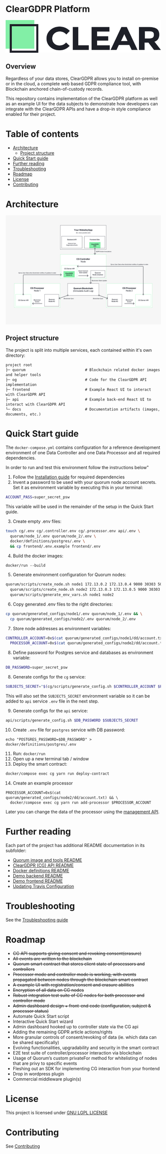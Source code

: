 # ClearGDPR Platform

![Logo](logo.png)


## Overview

Regardless of your data stores, ClearGDPR allows you to install on-premise or in the cloud, a complete web based GDPR compliance tool, with Blockchain anchored chain-of-custody records.

This repository contains implementation of the ClearGDPR platform as well as an example UI for the data subjects to demonstrate how developers can integrate with the ClearGDPR APIs and have a drop-in style compliance enabled for their project.

# Table of contents

<!-- START doctoc generated TOC please keep comment here to allow auto update -->
<!-- DON'T EDIT THIS SECTION, INSTEAD RE-RUN doctoc TO UPDATE -->
<!-- DON'T EDIT THIS SECTION, INSTEAD RE-RUN doctoc TO UPDATE -->

- [Architecture](#architecture)
  - [Project structure](#project-structure)
- [Quick Start guide](#quick-start-guide)
- [Further reading](#further-reading)
- [Troubleshooting](#troubleshooting)
- [Roadmap](#roadmap)
- [License](#license)
- [Contributing](#contributing)

<!-- END doctoc generated TOC please keep comment here to allow auto update -->

# Architecture

![ClearGDPR Architecture](/docs/diagram.png)

## Project structure

The project is split into multiple services, each contained within it's own directory:

```
project root
├─ quorum                           # Blockchain related docker images and helper tools
├─ og                               # Code for the ClearGDPR API implementation
├─ frontend                         # Example React UI to interact with ClearGDPR API
├─ api                              # Example back-end React UI to interact with ClearGDPR API
└─ docs                             # Documentation artifacts (images, documents, etc.)
```

# Quick Start guide

The `docker-compose.yml` contains configuration for a reference development environment of one Data Controller and one Data Processor and all required dependencies.

In order to run and test this environment follow the instructions below"

1. Follow the [Installation guide](INSTALL.md) for required dependencies
2. Invent a password to be used with your quorum node account secrets. Set it as environment variable by executing this in your terminal:

```bash
ACCOUNT_PASS=super_secret_psw
```

This variable will be used in the remainder of the setup in the Quick Start guide.

3. Create empty .env files:

```bash
touch cg/.env cg/.controller.env cg/.processor.env api/.env \
  quorum/node_1/.env quorum/node_2/.env \
  docker/definitions/postgres/.env \
  && cp frontend/.env.example frontend/.env
```

4. Build the docker images:

```
docker/run --build
```

5. Generate environment configuration for Quorum nodes:

```bash
quorum/scripts/create_node.sh node1 172.13.0.2 172.13.0.4 9000 30303 50400 8545 8546 $ACCOUNT_PASS && \
  quorum/scripts/create_node.sh node2 172.13.0.3 172.13.0.5 9000 30303 50400 8545 8546 $ACCOUNT_PASS && \
  quorum/scripts/generate_env_vars.sh node1 node2
```

6. Copy generated .env files to the right directories:

```bash
cp quorum/generated_configs/node1/.env quorum/node_1/.env && \
  cp quorum/generated_configs/node2/.env quorum/node_2/.env
```

7. Store node addresses as environment variables:

```bash
CONTROLLER_ACCOUNT=0x$(cat quorum/generated_configs/node1/dd/account.txt) && \
  PROCESSOR_ACCOUNT=0x$(cat quorum/generated_configs/node2/dd/account.txt)
```


8. Define password for Postgres service and databases as environment variable:

```bash
DB_PASSWORD=super_secret_psw
```

8. Generate configs for the `cg` service:

```bash
SUBJECTS_SECRET="$(cg/scripts/generate_config.sh $CONTROLLER_ACCOUNT $PROCESSOR_ACCOUNT $ACCOUNT_PASS $DB_PASSWORD quorum/generated_configs/node1)"
```

This will also set the `SUBJECTS_SECRET` environment variable so it can be added to `api` service `.env` file in the next step.

9. Generate configs for the `api` service:

```bash
api/scripts/generate_config.sh $DB_PASSWORD $SUBJECTS_SECRET
```

10. Create `.env` file for `postgres` service with DB password:

```
echo "POSTGRES_PASSWORD=$DB_PASSWORD" > docker/definitions/postgres/.env
```

11. Run: `docker/run`
12. Open up a new terminal tab / window
13. Deploy the smart contract:

```bash
docker/compose exec cg yarn run deploy-contract
```

14. Create an example processor

```
PROCESSOR_ACCOUNT=0x$(cat quorum/generated_configs/node2/dd/account.txt) && \
  docker/compose exec cg yarn run add-processor $PROCESSOR_ACCOUNT
```

Later you can change the data of the processor using the [management API](cg/docs/CG_API.md).

# Further reading

Each part of the project has additional README documentation in its subfolder:
* [Quorum image and tools README](quorum/README.md)
* [ClearGDPR (CG) API README](cg/README.md)
* [Docker definitions README](docker/README.md)
* [Demo backend README](api/README.md)
* [Demo frontend README](frontend/README.md)
* [Updating Travis Configuration](TRAVIS.md)

# Troubleshooting

See the [Troubleshooting guide](TROUBLESHOOTING.md)

# Roadmap

* ~~CG API supports giving consent and revoking consent(erasure)~~
* ~~All events are written to the blockchain~~
* ~~Quorum smart contract that stores client state of processors and controllers~~
* ~~Processor mode and controller mode is working, with events propagated between nodes through the blockchain smart contract~~
* ~~A example UI with registration/consent and erasure abilities~~
* ~~Encryption of all data on CG nodes~~
* ~~Robust integration test suite of CG nodes for both processor and controller mode~~
* ~~Admin dashboard design + front-end code (configuration, subject & processor status)~~
* Automate Quick Start script
* Interactive Quick Start wizard
* Admin dashboard hooked up to controller state via the CG api
* Adding the remaining GDPR article actions/rights
* More granular controls of consent/revoking of data (ie. which data can be shared specifically)
* Evolving functionalities, upgradability and security in the smart contract
* E2E test suite of controller/processor interaction via blockchain
* Usage of Quorum’s custom privateFor method for whitelisting of nodes that are privy to specific events
* Fleshing out an SDK for implementing CG interaction from your frontend
* Drop in wordpress plugin
* Commercial middleware plugin(s)

# License

This project is licensed under [GNU LGPL LICENSE](LICENSE)

# Contributing

See [Contributing](CONTRIBUTING.md) 